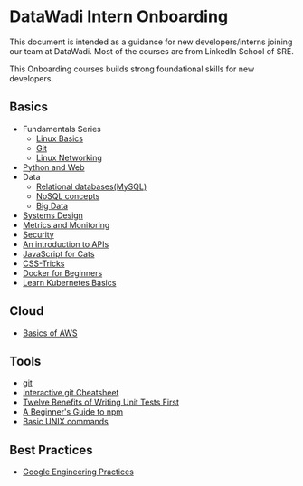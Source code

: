 # DataWadi Intern Onboarding

This document is intended as a guidance for new developers/interns joining our team at DataWadi.
Most of the courses are from LinkedIn School of SRE.

This Onboarding courses builds strong foundational skills for new developers.

## Basics

-   Fundamentals Series
    -   [Linux Basics](https://linkedin.github.io/school-of-sre/linux_basics/intro/)
    -   [Git](https://linkedin.github.io/school-of-sre/git/git-basics/)
    -   [Linux Networking](https://linkedin.github.io/school-of-sre/linux_networking/intro/)
-   [Python and Web](https://linkedin.github.io/school-of-sre/python_web/intro/)
-   Data
    - [Relational databases(MySQL)](https://linkedin.github.io/school-of-sre/databases_sql/intro/)
    -   [NoSQL concepts](https://linkedin.github.io/school-of-sre/databases_nosql/intro/)
    -   [Big Data](https://linkedin.github.io/school-of-sre/big_data/intro/)
-   [Systems Design](https://linkedin.github.io/school-of-sre/systems_design/intro/)
-   [Metrics and Monitoring](https://linkedin.github.io/school-of-sre/metrics_and_monitoring/introduction/)
-   [Security](https://linkedin.github.io/school-of-sre/security/intro/)
-   [An introduction to APIs](https://zapier.com/learn/apis/)
-   [JavaScript for Cats](http://jsforcats.com/)
-   [CSS-Tricks](https://css-tricks.com/)
-   [Docker for Beginners](https://github.com/docker/labs/blob/master/beginner/readme.md)
-   [Learn Kubernetes Basics](https://kubernetes.io/docs/tutorials/kubernetes-basics/)

## Cloud

- [Basics of AWS](https://www.freecodecamp.org/news/learn-the-basics-of-amazon-web-services/)

## Tools

- [git](https://git-scm.com/)
- [Interactive git Cheatsheet](http://ndpsoftware.com/git-cheatsheet.html)
- [Twelve Benefits of Writing Unit Tests First](http://sd.jtimothyking.com/2006/07/11/twelve-benefits-of-writing-unit-tests-first/)
- [A Beginner's Guide to npm](https://www.sitepoint.com/beginners-guide-node-package-manager/)
- [Basic UNIX commands](http://mally.stanford.edu/~sr/computing/basic-unix.html)

## Best Practices

- [Google Engineering Practices](https://github.com/google/eng-practices)
